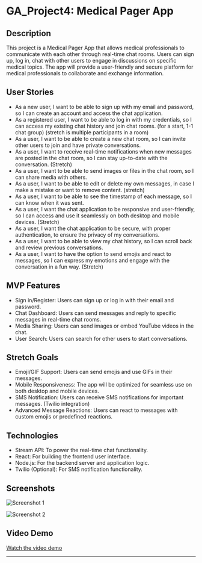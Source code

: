 # GA_Project4: Medical Pager App

## Description

This project is a Medical Pager App that allows medical professionals to communicate with each other through real-time chat rooms. Users can sign up, log in, chat with other users to engage in discussions on specific medical topics. The app will provide a user-friendly and secure platform for medical professionals to collaborate and exchange information.

## User Stories

- As a new user, I want to be able to sign up with my email and password, so I can create an account and access the chat application.
- As a registered user, I want to be able to log in with my credentials, so I can access my existing chat history and join chat rooms. (for a start, 1-1 chat group) (stretch is multiple participants in a room) 
- As a user, I want to be able to create a new chat room, so I can invite other users to join and have private conversations.
- As a user, I want to receive real-time notifications when new messages are posted in the chat room, so I can stay up-to-date with the conversation. (Stretch)
- As a user, I want to be able to send images or files in the chat room, so I can share media with others.
- As a user, I want to be able to edit or delete my own messages, in case I make a mistake or want to remove content. (stretch)
- As a user, I want to be able to see the timestamp of each message, so I can know when it was sent.
- As a user, I want the chat application to be responsive and user-friendly, so I can access and use it seamlessly on both desktop and mobile devices. (Stretch)
- As a user, I want the chat application to be secure, with proper authentication, to ensure the privacy of my conversations.
- As a user, I want to be able to view my chat history, so I can scroll back and review previous conversations.
- As a user, I want to have the option to send emojis and react to messages, so I can express my emotions and engage with the conversation in a fun way. (Stretch)

## MVP Features

- Sign in/Register: Users can sign up or log in with their email and password.
- Chat Dashboard: Users can send messages and reply to specific messages in real-time chat rooms.
- Media Sharing: Users can send images or embed YouTube videos in the chat.
- User Search: Users can search for other users to start conversations.

## Stretch Goals

- Emoji/GIF Support: Users can send emojis and use GIFs in their messages.
- Mobile Responsiveness: The app will be optimized for seamless use on both desktop and mobile devices.
- SMS Notification: Users can receive SMS notifications for important messages. (Twilio integration)
- Advanced Message Reactions: Users can react to messages with custom emojis or predefined reactions.

## Technologies

- Stream API: To power the real-time chat functionality.
- React: For building the frontend user interface.
- Node.js: For the backend server and application logic.
- Twilio (Optional): For SMS notification functionality.

## Screenshots

![Screenshot 1](https://github.com/sandyysh/GA_Project4/assets/129577719/8bf9ed6b-33e9-41f6-b1a4-a23cd4241909.png)

![Screenshot 2](https://github.com/sandyysh/GA_Project4/assets/129577719/2e1ff649-385f-4754-93fc-ca2278e6678d.png)

## Video Demo

[Watch the video demo](https://www.youtube.com/watch?v=MJzbJQLGehs)

---
